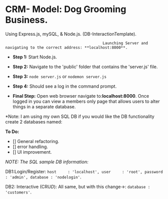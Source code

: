# CRM- Model: Dog Grooming Business. 
Using Express.js, mySQL, & Node.js.
(DB-InteractionTemplate).



                                               Launching Server and navigating to the correct address: **localhost:8000**.
- **Step 1:**
Start Node.js.

- **Step 2:**
Navigate to the 'public' folder that contains the 'server.js' file.

- **Step 3:**
`node server.js`
or
`nodemon server.js`

- **Step 4:**
Should see a log in the command prompt.

- **Final Step:**
Open web browser navigate to:**localhost:8000**.
Once logged in you can view a members only page that allows users to alter things in a separate database.

*Note: I am using my own SQL DB if you would like the DB functionality create 2 databases named: 

**To Do:**
- [] General refactoring.
- [] error handling.
- [] UI improvement.

*NOTE: The SQL sample DB information:*

DB1:Login/Register:
`host     : 'localhost',
	user     : 'root',
	password : 'admin',
	database : 'nodelogin'`.

DB2: Interactive (CRU*D*):
  All same, but with this change->:
   `database : 'customers'`.
  
